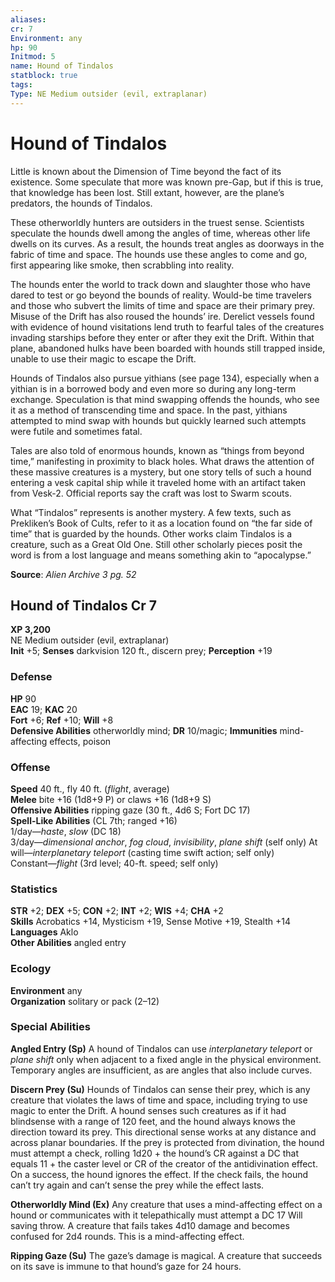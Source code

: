 ```yaml
---
aliases: 
cr: 7
Environment: any
hp: 90
Initmod: 5
name: Hound of Tindalos
statblock: true
tags: 
Type: NE Medium outsider (evil, extraplanar)
---
```


# Hound of Tindalos

Little is known about the Dimension of Time beyond the fact of its existence. Some speculate that more was known pre-Gap, but if this is true, that knowledge has been lost. Still extant, however, are the plane’s predators, the hounds of Tindalos.

These otherworldly hunters are outsiders in the truest sense. Scientists speculate the hounds dwell among the angles of time, whereas other life dwells on its curves. As a result, the hounds treat angles as doorways in the fabric of time and space. The hounds use these angles to come and go, first appearing like smoke, then scrabbling into reality.

The hounds enter the world to track down and slaughter those who have dared to test or go beyond the bounds of reality. Would-be time travelers and those who subvert the limits of time and space are their primary prey. Misuse of the Drift has also roused the hounds’ ire. Derelict vessels found with evidence of hound visitations lend truth to fearful tales of the creatures invading starships before they enter or after they exit the Drift. Within that plane, abandoned hulks have been boarded with hounds still trapped inside, unable to use their magic to escape the Drift.

Hounds of Tindalos also pursue yithians (see page 134), especially when a yithian is in a borrowed body and even more so during any long-term exchange. Speculation is that mind swapping offends the hounds, who see it as a method of transcending time and space. In the past, yithians attempted to mind swap with hounds but quickly learned such attempts were futile and sometimes fatal.

Tales are also told of enormous hounds, known as “things from beyond time,” manifesting in proximity to black holes. What draws the attention of these massive creatures is a mystery, but one story tells of such a hound entering a vesk capital ship while it traveled home with an artifact taken from Vesk-2. Official reports say the craft was lost to Swarm scouts.

What “Tindalos” represents is another mystery. A few texts, such as Prekliken’s Book of Cults, refer to it as a location found on “the far side of time” that is guarded by the hounds. Other works claim Tindalos is a creature, such as a Great Old One. Still other scholarly pieces posit the word is from a lost language and means something akin to “apocalypse.”

**Source**:  _Alien Archive 3 pg. 52_

## Hound of Tindalos Cr 7

**XP 3,200**  
NE Medium outsider (evil, extraplanar)  
**Init** +5; **Senses** darkvision 120 ft., discern prey; **Perception** +19  

### Defense

**HP** 90  
**EAC** 19; **KAC** 20  
**Fort** +6; **Ref** +10; **Will** +8  
**Defensive Abilities** otherworldly mind; **DR** 10/magic; **Immunities** mind-affecting effects, poison  

### Offense

**Speed** 40 ft., fly 40 ft. (_flight_, average)  
**Melee** bite +16 (1d8+9 P) or claws +16 (1d8+9 S)  
**Offensive Abilities** ripping gaze (30 ft., 4d6 S; Fort DC 17)  
**Spell-Like Abilities** (CL 7th; ranged +16)  
1/day—_haste_, _slow_ (DC 18)  
3/day—_dimensional anchor_, _fog cloud_, _invisibility_, _plane shift_ (self only) At will—_interplanetary teleport_ (casting time swift action; self only)  
Constant—_flight_ (3rd level; 40-ft. speed; self only)

### Statistics

**STR** +2; **DEX** +5; **CON** +2; **INT** +2; **WIS** +4; **CHA** +2  
**Skills** Acrobatics +14, Mysticism +19, Sense Motive +19, Stealth +14  
**Languages** Aklo  
**Other Abilities** angled entry

### Ecology

**Environment** any  
**Organization** solitary or pack (2–12)

### Special Abilities

**Angled Entry (Sp)** A hound of Tindalos can use _interplanetary teleport_ or _plane shift_ only when adjacent to a fixed angle in the physical environment. Temporary angles are insufficient, as are angles that also include curves.

**Discern Prey (Su)** Hounds of Tindalos can sense their prey, which is any creature that violates the laws of time and space, including trying to use magic to enter the Drift. A hound senses such creatures as if it had blindsense with a range of 120 feet, and the hound always knows the direction toward its prey. This directional sense works at any distance and across planar boundaries. If the prey is protected from divination, the hound must attempt a check, rolling 1d20 + the hound’s CR against a DC that equals 11 + the caster level or CR of the creator of the antidivination effect. On a success, the hound ignores the effect. If the check fails, the hound can’t try again and can’t sense the prey while the effect lasts.

**Otherworldly Mind (Ex)** Any creature that uses a mind-affecting effect on a hound or communicates with it telepathically must attempt a DC 17 Will saving throw. A creature that fails takes 4d10 damage and becomes confused for 2d4 rounds. This is a mind-affecting effect.

**Ripping Gaze (Su)** The gaze’s damage is magical. A creature that succeeds on its save is immune to that hound’s gaze for 24 hours.
